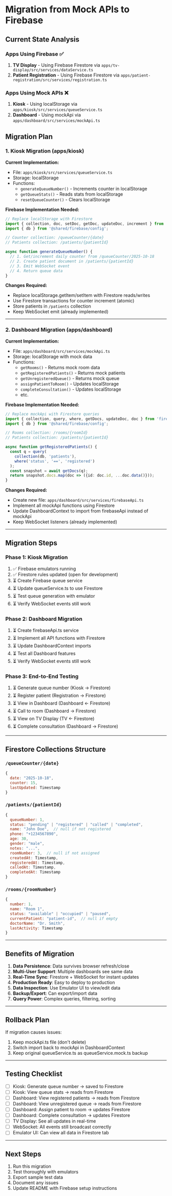 # Migration from Mock APIs to Firebase

## Current State Analysis

### Apps Using Firebase ✅
1. **TV Display** - Using Firebase Firestore via `apps/tv-display/src/services/dataService.ts`
2. **Patient Registration** - Using Firebase Firestore via `apps/patient-registration/src/services/registration.ts`

### Apps Using Mock APIs ❌
1. **Kiosk** - Using localStorage via `apps/kiosk/src/services/queueService.ts`
2. **Dashboard** - Using mockApi via `apps/dashboard/src/services/mockApi.ts`

## Migration Plan

### 1. Kiosk Migration (apps/kiosk)

**Current Implementation:**
- File: `apps/kiosk/src/services/queueService.ts`
- Storage: localStorage
- Functions:
  - `generateQueueNumber()` - Increments counter in localStorage
  - `getQueueStats()` - Reads stats from localStorage
  - `resetQueueCounter()` - Clears localStorage

**Firebase Implementation Needed:**
```typescript
// Replace localStorage with Firestore
import { collection, doc, setDoc, getDoc, updateDoc, increment } from 'firebase/firestore';
import { db } from '@shared/firebase/config';

// Counter collection: /queueCounter/{date}
// Patients collection: /patients/{patientId}

async function generateQueueNumber() {
  // 1. Get/increment daily counter from /queueCounter/2025-10-18
  // 2. Create patient document in /patients/{patientId}
  // 3. Emit WebSocket event
  // 4. Return queue data
}
```

**Changes Required:**
- Replace localStorage.getItem/setItem with Firestore reads/writes
- Use Firestore transactions for counter increment (atomic)
- Store patients in `/patients` collection
- Keep WebSocket emit (already implemented)

---

### 2. Dashboard Migration (apps/dashboard)

**Current Implementation:**
- File: `apps/dashboard/src/services/mockApi.ts`
- Storage: localStorage with mock data
- Functions:
  - `getRooms()` - Returns mock room data
  - `getRegisteredPatients()` - Returns mock patients
  - `getUnregisteredQueue()` - Returns mock queue
  - `assignPatientToRoom()` - Updates localStorage
  - `completeConsultation()` - Updates localStorage
  - etc.

**Firebase Implementation Needed:**
```typescript
// Replace mockApi with Firestore queries
import { collection, query, where, getDocs, updateDoc, doc } from 'firebase/firestore';
import { db } from '@shared/firebase/config';

// Rooms collection: /rooms/{roomId}
// Patients collection: /patients/{patientId}

async function getRegisteredPatients() {
  const q = query(
    collection(db, 'patients'),
    where('status', '==', 'registered')
  );
  const snapshot = await getDocs(q);
  return snapshot.docs.map(doc => ({id: doc.id, ...doc.data()}));
}
```

**Changes Required:**
- Create new file: `apps/dashboard/src/services/firebaseApi.ts`
- Implement all mockApi functions using Firestore
- Update DashboardContext to import from firebaseApi instead of mockApi
- Keep WebSocket listeners (already implemented)

---

## Migration Steps

### Phase 1: Kiosk Migration

1. ✅ Firebase emulators running
2. ✅ Firestore rules updated (open for development)
3. ⏳ Create Firebase queue service
4. ⏳ Update queueService.ts to use Firestore
5. ⏳ Test queue generation with emulator
6. ⏳ Verify WebSocket events still work

### Phase 2: Dashboard Migration

1. ⏳ Create firebaseApi.ts service
2. ⏳ Implement all API functions with Firestore
3. ⏳ Update DashboardContext imports
4. ⏳ Test all Dashboard features
5. ⏳ Verify WebSocket events still work

### Phase 3: End-to-End Testing

1. ⏳ Generate queue number (Kiosk → Firestore)
2. ⏳ Register patient (Registration → Firestore)
3. ⏳ View in Dashboard (Dashboard ← Firestore)
4. ⏳ Call to room (Dashboard → Firestore)
5. ⏳ View on TV Display (TV ← Firestore)
6. ⏳ Complete consultation (Dashboard → Firestore)

---

## Firestore Collections Structure

### `/queueCounter/{date}`
```javascript
{
  date: "2025-10-18",
  counter: 15,
  lastUpdated: Timestamp
}
```

### `/patients/{patientId}`
```javascript
{
  queueNumber: 1,
  status: "pending" | "registered" | "called" | "completed",
  name: "John Doe",  // null if not registered
  phone: "+1234567890",
  age: 30,
  gender: "male",
  notes: "...",
  roomNumber: 3,  // null if not assigned
  createdAt: Timestamp,
  registeredAt: Timestamp,
  calledAt: Timestamp,
  completedAt: Timestamp
}
```

### `/rooms/{roomNumber}`
```javascript
{
  number: 1,
  name: "Room 1",
  status: "available" | "occupied" | "paused",
  currentPatient: "patient-id",  // null if empty
  doctorName: "Dr. Smith",
  lastActivity: Timestamp
}
```

---

## Benefits of Migration

1. **Data Persistence**: Data survives browser refresh/close
2. **Multi-User Support**: Multiple dashboards see same data
3. **Real-Time Sync**: Firestore + WebSocket for instant updates
4. **Production Ready**: Easy to deploy to production
5. **Data Inspection**: Use Emulator UI to view/edit data
6. **Backup/Export**: Can export/import data
7. **Query Power**: Complex queries, filtering, sorting

---

## Rollback Plan

If migration causes issues:
1. Keep mockApi.ts file (don't delete)
2. Switch import back to mockApi in DashboardContext
3. Keep original queueService.ts as queueService.mock.ts backup

---

## Testing Checklist

- [ ] Kiosk: Generate queue number → saved to Firestore
- [ ] Kiosk: View queue stats → reads from Firestore
- [ ] Dashboard: View registered patients → reads from Firestore
- [ ] Dashboard: View unregistered queue → reads from Firestore
- [ ] Dashboard: Assign patient to room → updates Firestore
- [ ] Dashboard: Complete consultation → updates Firestore
- [ ] TV Display: See all updates in real-time
- [ ] WebSocket: All events still broadcast correctly
- [ ] Emulator UI: Can view all data in Firestore tab

---

## Next Steps

1. Run this migration
2. Test thoroughly with emulators
3. Export sample test data
4. Document any issues
5. Update README with Firebase setup instructions
